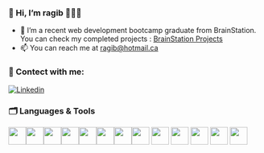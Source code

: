 ### 👋 Hi, I’m ragib 👨🏽‍💻
- 🌱 I’m a recent web development bootcamp graduate from BrainStation. You can check my completed projects : [BrainStation Projects](https://github.com/ragibs/brainstaion-projects)
- 📫 You can reach me at ragib@hotmail.ca


### 🤝 Contect with me: 
[![Linkedin](https://img.shields.io/badge/LinkedIn-0077B5?style=for-the-badge&logo=linkedin&logoColor=white)](https://www.linkedin.com/in/ragibsina)


### 🗂 Languages & Tools
<img height=35 src="https://cdn.jsdelivr.net/gh/devicons/devicon/icons/sass/sass-original.svg"/><img height=35 src="https://cdn.jsdelivr.net/gh/devicons/devicon/icons/express/express-original-wordmark.svg"/><img height=35 src="https://cdn.jsdelivr.net/gh/devicons/devicon/icons/html5/html5-original.svg" /><img height=35 src="https://cdn.jsdelivr.net/gh/devicons/devicon/icons/css3/css3-original.svg" /><img height=35 src="https://cdn.jsdelivr.net/gh/devicons/devicon/icons/react/react-original.svg" /><img height=35 src="https://cdn.jsdelivr.net/gh/devicons/devicon/icons/git/git-plain.svg"/><img height=35 src="https://cdn.jsdelivr.net/gh/devicons/devicon/icons/github/github-original.svg"/><img height=35 src="https://cdn.jsdelivr.net/gh/devicons/devicon/icons/canva/canva-original.svg"/>
<img height=35 src="https://cdn.jsdelivr.net/gh/devicons/devicon/icons/jira/jira-original-wordmark.svg" />
<img height=35 src="https://cdn.jsdelivr.net/gh/devicons/devicon/icons/mysql/mysql-original-wordmark.svg" />
<img height=35 src="https://cdn.jsdelivr.net/gh/devicons/devicon/icons/nodejs/nodejs-original.svg" />
<img height=35 src="https://cdn.jsdelivr.net/gh/devicons/devicon/icons/javascript/javascript-original.svg" />
<img height=35 src="https://cdn.jsdelivr.net/gh/devicons/devicon/icons/figma/figma-original.svg" />









<!---
ragibs/ragibs is a ✨ special ✨ repository because its `README.md` (this file) appears on your GitHub profile.
You can click the Preview link to take a look at your changes.
--->
